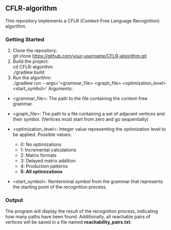 ## CFLR-algorithm

This repository implements a CFLR (Context-Free Language Recognition) algorithm.


### Getting Started

1. Clone the repository: \
 git clone https://github.com/your-username/CFLR-algorithm.git
2. Build the project: \
 cd CFLR-algorithm \
./gradlew build
3. Run the algorithm: \
./gradlew run --args='<grammar_file> <graph_file> <optimization_level> <start_symbol>'
Arguments:

* <grammar_file>: The path to the file containing the context-free grammar.
* <graph_file>: The path to a file containing a set of adjacent vertices and their symbol. (Vertices must start from zero and go sequentially)

* <optimization_level>: Integer value representing the optimization level to be applied. Possible values:

    * 0: No optimizations
    * 1: Incremental calculations
    * 2: Matrix formats
    * 3: Delayed matrix addition
    * 4: Production patterns
    * **5: All optimizations**

* <start_symbol>: Nonterminal symbol from the grammar that represents the starting point of the recognition process.


### Output

The program will display the result of the recognition process, indicating how many paths have been found. Additionally, all reachable pairs of vertices will be saved in a file named **reachability_pairs.txt**.

